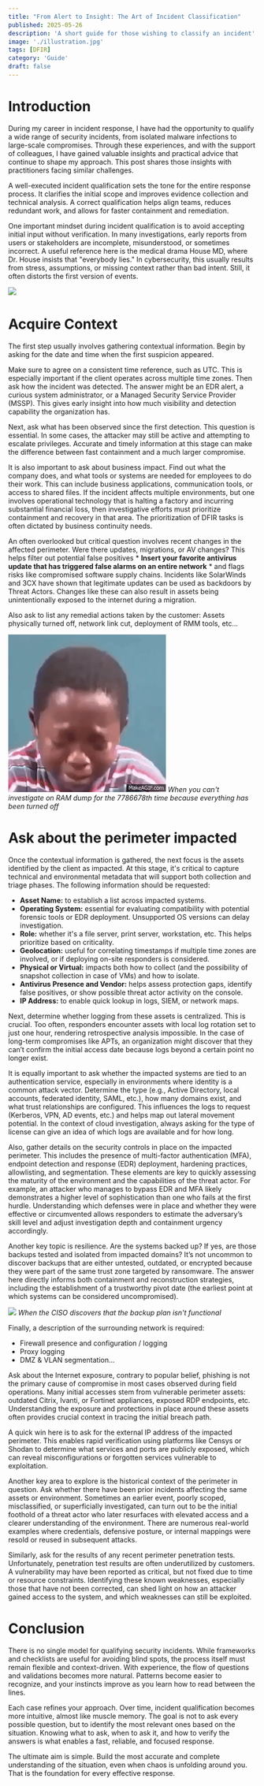 ```yaml
---
title: "From Alert to Insight: The Art of Incident Classification"
published: 2025-05-26
description: 'A short guide for those wishing to classify an incident'
image: './illustration.jpg'
tags: [DFIR]
category: 'Guide'
draft: false 
---
```


# Introduction

During my career in incident response, I have had the opportunity to qualify a wide range of security incidents, from isolated malware infections to large-scale compromises. Through these experiences, and with the support of colleagues, I have gained valuable insights and practical advice that continue to shape my approach. This post shares those insights with practitioners facing similar challenges.

A well-executed incident qualification sets the tone for the entire response process. It clarifies the initial scope and improves evidence collection and technical analysis. A correct qualification helps align teams, reduces redundant work, and allows for faster containment and remediation.

One important mindset during incident qualification is to avoid accepting initial input without verification. In many investigations, early reports from users or stakeholders are incomplete, misunderstood, or sometimes incorrect. A useful reference here is the medical drama House MD, where Dr. House insists that "everybody lies." In cybersecurity, this usually results from stress, assumptions, or missing context rather than bad intent. Still, it often distorts the first version of events.

![](./house-doctor.gif)


# Acquire Context 

The first step usually involves gathering contextual information. Begin by asking for the date and time when the first suspicion appeared.

Make sure to agree on a consistent time reference, such as UTC. This is especially important if the client operates across multiple time zones. Then ask how the incident was detected. The answer might be an EDR alert, a curious system administrator, or a Managed Security Service Provider (MSSP). This gives early insight into how much visibility and detection capability the organization has.

Next, ask what has been observed since the first detection. This question is essential. In some cases, the attacker may still be active and attempting to escalate privileges. Accurate and timely information at this stage can make the difference between fast containment and a much larger compromise.

It is also important to ask about business impact. Find out what the company does, and what tools or systems are needed for employees to do their work. This can include business applications, communication tools, or access to shared files.  If the incident affects multiple environments, but one involves operational technology that is halting a factory and incurring substantial financial loss, then investigative efforts must prioritize containment and recovery in that area. The prioritization of DFIR tasks is often dictated by business continuity needs.

An often overlooked but critical question involves recent changes in the affected perimeter. Were there updates, migrations, or AV changes? This helps filter out potential false positives * **Insert your favorite antivirus update that has triggered false alarms on an entire network** * and flags risks like compromised software supply chains. Incidents like SolarWinds and 3CX have shown that legitimate updates can be used as backdoors by Threat Actors. Changes like these can also result in assets being unintentionally exposed to the internet during a migration.

Also ask to list any remedial actions taken by the customer: Assets physically turned off, network link cut, deployment of RMM tools, etc...


![](./S7Owqd.gif)
*When you can't investigate on RAM dump for the 7786678th time because everything has been turned off* 


# Ask about the perimeter impacted

Once the contextual information is gathered, the next focus is the assets identified by the client as impacted. At this stage, it's critical to capture technical and environmental metadata that will support both collection and triage phases. The following information should be requested:

- **Asset Name:** to establish a list across impacted systems.
- **Operating System:** essential for evaluating compatibility with potential forensic tools or EDR deployment. Unsupported OS versions can delay investigation.
- **Role:** whether it's a file server, print server, workstation, etc. This helps prioritize based on criticality.
- **Geolocation:** useful for correlating timestamps if multiple time zones are involved, or if deploying on-site responders is considered.
- **Physical or Virtual:** impacts both how to collect (and the possibility of snapshot collection in case of VMs) and how to isolate.
- **Antivirus Presence and Vendor:** helps assess protection gaps, identify false positives, or show possible threat actor activity on the console.
- **IP Address:** to enable quick lookup in logs, SIEM, or network maps.

Next, determine whether logging from these assets is centralized. This is crucial. Too often, responders encounter assets with local log rotation set to just one hour, rendering retrospective analysis impossible. In the case of long-term compromises like APTs, an organization might discover that they can’t confirm the initial access date because logs beyond a certain point no longer exist.

It is equally important to ask whether the impacted systems are tied to an authentication service, especially in environments where identity is a common attack vector. Determine the type (e.g., Active Directory, local accounts, federated identity, SAML, etc.), how many domains exist, and what trust relationships are configured. This influences the logs to request (Kerberos, VPN, AD events, etc.) and helps map out lateral movement potential. In the context of cloud investigation, always asking for the type of license can give an idea of which logs are available and for how long.

Also, gather details on the security controls in place on the impacted perimeter. This includes the presence of multi-factor authentication (MFA), endpoint detection and response (EDR) deployment, hardening practices, allowlisting, and segmentation. These elements are key to quickly assessing the maturity of the environment and the capabilities of the threat actor. For example, an attacker who manages to bypass EDR and MFA likely demonstrates a higher level of sophistication than one who fails at the first hurdle. Understanding which defenses were in place and whether they were effective or circumvented allows responders to estimate the adversary’s skill level and adjust investigation depth and containment urgency accordingly.

Another key topic is resilience. Are the systems backed up? If yes, are those backups tested and isolated from impacted domains? It’s not uncommon to discover backups that are either untested, outdated, or encrypted because they were part of the same trust zone targeted by ransomware. The answer here directly informs both containment and reconstruction strategies, including the establishment of a trustworthy pivot date (the earliest point at which systems can be considered uncompromised).

![](./angry-nervos.gif)
*When the CISO discovers that the backup plan isn't functional*

Finally, a description of the surrounding network is required:

- Firewall presence and configuration / logging
- Proxy logging
- DMZ & VLAN segmentation...

Ask about the Internet exposure, contrary to popular belief, phishing is not the primary cause of compromise in most cases observed during field operations. Many initial accesses stem from vulnerable perimeter assets: outdated Citrix, Ivanti, or Fortinet appliances, exposed RDP endpoints, etc. Understanding the exposure and protections in place around these assets often provides crucial context in tracing the initial breach path.

A quick win here is to ask for the external IP address of the impacted perimeter. This enables rapid verification using platforms like Censys or Shodan to determine what services and ports are publicly exposed, which can reveal misconfigurations or forgotten services vulnerable to exploitation.

Another key area to explore is the historical context of the perimeter in question. Ask whether there have been prior incidents affecting the same assets or environment. Sometimes an earlier event, poorly scoped, misclassified, or superficially investigated, can turn out to be the initial foothold of a threat actor who later resurfaces with elevated access and a clearer understanding of the environment. There are numerous real-world examples where credentials, defensive posture, or internal mappings were resold or reused in subsequent attacks.

Similarly, ask for the results of any recent perimeter penetration tests. Unfortunately, penetration test results are often underutilized by customers. A vulnerability may have been reported as critical, but not fixed due to time or resource constraints. Identifying these known weaknesses, especially those that have not been corrected, can shed light on how an attacker gained access to the system, and which weaknesses can still be exploited.

# Conclusion

There is no single model for qualifying security incidents. While frameworks and checklists are useful for avoiding blind spots, the process itself must remain flexible and context-driven. With experience, the flow of questions and validations becomes more natural. Patterns become easier to recognize, and your instincts improve as you learn how to read between the lines.

Each case refines your approach. Over time, incident qualification becomes more intuitive, almost like muscle memory. The goal is not to ask every possible question, but to identify the most relevant ones based on the situation. Knowing what to ask, when to ask it, and how to verify the answers is what enables a fast, reliable, and focused response.

The ultimate aim is simple. Build the most accurate and complete understanding of the situation, even when chaos is unfolding around you. That is the foundation for every effective response.